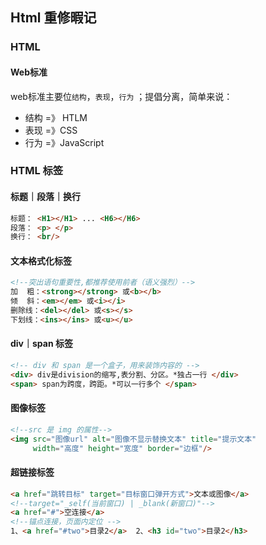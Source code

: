 ## Html 重修暇记

### HTML

#### Web标准

web标准主要位`结构`，`表现`，`行为` ；提倡分离，简单来说：

- 结构 =》 HTLM
- 表现 =》CSS
- 行为 =》JavaScript

### HTML 标签

#### 标题｜段落｜换行

```html
标题： <H1></H1> ... <H6></H6>
段落： <p> </p>
换行： <br/>
```

#### 文本格式化标签

```html
<!--突出语句重要性,都推荐使用前者（语义强烈）-->
加  粗：<strong></strong> 或<b></b>
倾  斜：<em></em> 或<i></i>
删除线：<del></del> 或<s></s>
下划线：<ins></ins> 或<u></u>

```

#### div｜span 标签

```html
<!-- div 和 span 是一个盒子，用来装饰内容的 -->
<div> div是division的缩写,表分割、分区。*独占一行 </div>
<span> span为跨度，跨距。*可以一行多个 </span>
```

#### 图像标签

```html
<!--src 是 img 的属性-->
<img src="图像url" alt="图像不显示替换文本" title="提示文本" 
     width="高度" height="宽度" border="边框"/>
```

#### 超链接标签

```html
<a href="跳转目标" target="目标窗口弹开方式">文本或图像</a>
<!--target="_self(当前窗口) | _blank(新窗口)"-->
<a href="#">空连接</a> 
<!--锚点连接，页面内定位 -->
1、<a href="#two">目录2</a>  2、<h3 id="two">目录2</h3>
```







